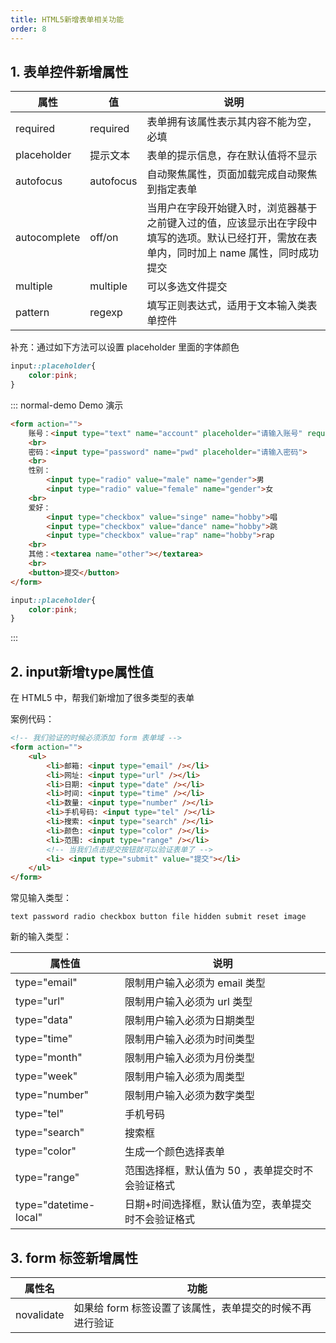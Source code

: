```yaml
---
title: HTML5新增表单相关功能
order: 8
---
```


## 1. 表单控件新增属性

| 属性         | 值        | 说明                                                                                                                                         |
| ------------ | --------- | -------------------------------------------------------------------------------------------------------------------------------------------- |
| required     | required  | 表单拥有该属性表示其内容不能为空，必填                                                                                                       |
| placeholder  | 提示文本  | 表单的提示信息，存在默认值将不显示                                                                                                           |
| autofocus    | autofocus | 自动聚焦属性，页面加载完成自动聚焦到指定表单                                                                                                 |
| autocomplete | off/on    | 当用户在字段开始键入时，浏览器基于之前键入过的值，应该显示出在字段中填写的选项。默认已经打开，需放在表单内，同时加上 name 属性，同时成功提交 |
| multiple     | multiple  | 可以多选文件提交                                                                                                                             |
| pattern      | regexp          |      填写正则表达式，适用于文本输入类表单控件                                                                                                                                        |

补充：通过如下方法可以设置 placeholder 里面的字体颜色

```css
input::placeholder{
	color:pink;
}
```

::: normal-demo Demo 演示

```html
<form action="">
    账号：<input type="text" name="account" placeholder="请输入账号" required autofocus>
    <br>
    密码：<input type="password" name="pwd" placeholder="请输入密码">
    <br>
    性别：
    	<input type="radio" value="male" name="gender">男
    	<input type="radio" value="female" name="gender">女
    <br>
    爱好：
    	<input type="checkbox" value="singe" name="hobby">唱
    	<input type="checkbox" value="dance" name="hobby">跳
    	<input type="checkbox" value="rap" name="hobby">rap
    <br>
    其他：<textarea name="other"></textarea>
    <br>
    <button>提交</button>
</form>    
```

```css
input::placeholder{
	color:pink;
}
```

:::

## 2. input新增type属性值

在 HTML5 中，帮我们新增加了很多类型的表单

案例代码：

```html
<!-- 我们验证的时候必须添加 form 表单域 -->
<form action="">
    <ul>
        <li>邮箱: <input type="email" /></li>
        <li>网址: <input type="url" /></li>
        <li>日期: <input type="date" /></li>
        <li>时间: <input type="time" /></li>
        <li>数量: <input type="number" /></li>
        <li>手机号码: <input type="tel" /></li>
        <li>搜索: <input type="search" /></li>
        <li>颜色: <input type="color" /></li>
        <li>范围: <input type="range" /></li>
        <!-- 当我们点击提交按钮就可以验证表单了 -->
        <li> <input type="submit" value="提交"></li>
    </ul>
</form>
```

常见输入类型：

```
text password radio checkbox button file hidden submit reset image
```

新的输入类型：

| 属性值        | 说明                                             |
| ------------- | ------------------------------------------------ |
| type="email"  | 限制用户输入必须为 email 类型                    |
| type="url"    | 限制用户输入必须为 url 类型                      |
| type="data"   | 限制用户输入必须为日期类型                       |
| type="time"   | 限制用户输入必须为时间类型                       |
| type="month"  | 限制用户输入必须为月份类型                       |
| type="week"   | 限制用户输入必须为周类型                         |
| type="number" | 限制用户输入必须为数字类型                       |
| type="tel"    | 手机号码                                         |
| type="search" | 搜索框                                           |
| type="color"  | 生成一个颜色选择表单                             |
| type="range"  | 范围选择框，默认值为 50 ，表单提交时不会验证格式 |
| type="datetime-local"              |  日期+时间选择框，默认值为空，表单提交时不会验证格式                                                |

## 3. form 标签新增属性

| 属性名 | 功能 |
| ------ | ---- |
|  novalidate      |如果给 form 标签设置了该属性，表单提交的时候不再进行验证      |
